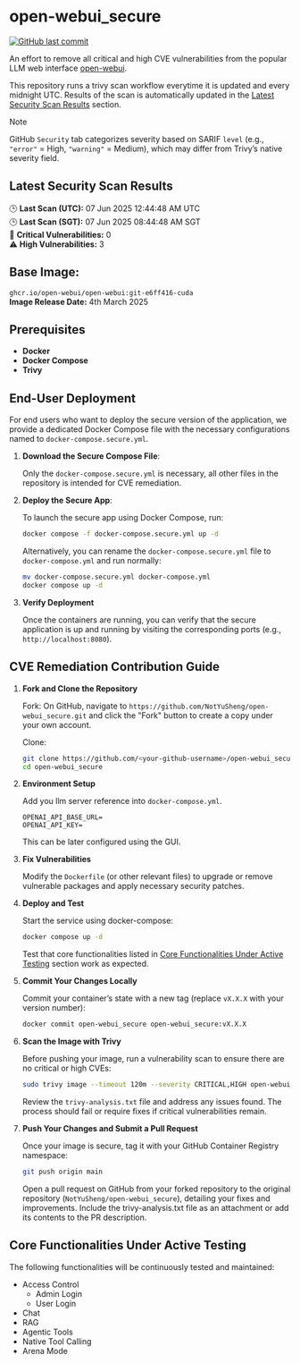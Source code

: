 # open-webui_secure

[![GitHub last commit](https://img.shields.io/github/last-commit/NotYuSheng/open-webui_secure?color=red)](#)

An effort to remove all critical and high CVE vulnerabilities from the popular LLM web interface [open-webui](https://github.com/open-webui/open-webui).

This repository runs a trivy scan workflow everytime it is updated and every midnight UTC. Results of the scan is automatically updated in the [Latest Security Scan Results](#latest-security-scan-results) section. 

> [!NOTE]
> GitHub `Security` tab categorizes severity based on SARIF `level` (e.g., `"error"` = High, `"warning"` = Medium), which may differ from Trivy’s native severity field.

<!-- TRIVY_SCAN_RESULTS -->
## Latest Security Scan Results

🕒 **Last Scan (UTC):** 07 Jun 2025 12:44:48 AM UTC  
🕒 **Last Scan (SGT):** 07 Jun 2025 08:44:48 AM SGT  
🚨 **Critical Vulnerabilities:** 0  
⚠️ **High Vulnerabilities:** 3  
<!-- TRIVY_SCAN_END -->

## Base Image:
`ghcr.io/open-webui/open-webui:git-e6ff416-cuda`  
**Image Release Date:** 4th March 2025

## Prerequisites
- **Docker**
- **Docker Compose**
- **Trivy**

## End-User Deployment
For end users who want to deploy the secure version of the application, we provide a dedicated Docker Compose file with the necessary configurations named to `docker-compose.secure.yml`.

1. **Download the Secure Compose File**:

   Only the `docker-compose.secure.yml` is necessary, all other files in the repository is intended for CVE remediation.

2. **Deploy the Secure App**:

   To launch the secure app using Docker Compose, run:
   ```bash
   docker compose -f docker-compose.secure.yml up -d
   ```
   Alternatively, you can rename the `docker-compose.secure.yml` file to `docker-compose.yml` and run normally:
   ```bash
   mv docker-compose.secure.yml docker-compose.yml
   docker compose up -d
   ```

3. **Verify Deployment**

   Once the containers are running, you can verify that the secure application is up and running by visiting the corresponding ports (e.g., `http://localhost:8080`).

## CVE Remediation Contribution Guide

1. **Fork and Clone the Repository**

   Fork: On GitHub, navigate to `https://github.com/NotYuSheng/open-webui_secure.git` and click the "Fork" button to create a copy under your own account.

   Clone:
   ```bash
   git clone https://github.com/<your-github-username>/open-webui_secure.git
   cd open-webui_secure
   ```
2. **Environment Setup**

   Add you llm server reference into `docker-compose.yml`.
   ```
   OPENAI_API_BASE_URL=
   OPENAI_API_KEY=
   ```
   This can be later configured using the GUI.

3. **Fix Vulnerabilities**

   Modify the `Dockerfile` (or other relevant files) to upgrade or remove vulnerable packages and apply necessary security patches.

4. **Deploy and Test**

   Start the service using docker-compose:
   ```bash
   docker compose up -d
   ```
   Test that core functionalities listed in [Core Functionalities Under Active Testing](#core-functionalities-under-active-testing) section work as expected.

5. **Commit Your Changes Locally**

   Commit your container’s state with a new tag (replace `vX.X.X` with your version number):
   ```bash
   docker commit open-webui_secure open-webui_secure:vX.X.X
   ```
6. **Scan the Image with Trivy**

   Before pushing your image, run a vulnerability scan to ensure there are no critical or high CVEs:
   ```bash
   sudo trivy image --timeout 120m --severity CRITICAL,HIGH open-webui_secure:vX.X.X > trivy-analysis.txt
   ```
   Review the `trivy-analysis.txt` file and address any issues found. The process should fail or require fixes if critical vulnerabilities remain.

7. **Push Your Changes and Submit a Pull Request**

   Once your image is secure, tag it with your GitHub Container Registry namespace:
   ```bash
   git push origin main
   ```
   Open a pull request on GitHub from your forked repository to the original repository (`NotYuSheng/open-webui_secure`), detailing your fixes and improvements.
   Include the trivy-analysis.txt file as an attachment or add its contents to the PR description.

## Core Functionalities Under Active Testing
The following functionalities will be continuously tested and maintained:
- Access Control
  - Admin Login
  - User Login
- Chat
- RAG
- Agentic Tools
- Native Tool Calling
- Arena Mode
